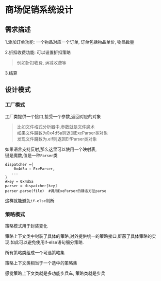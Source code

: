 # 商场促销系统设计
## 需求描述
1.添加订单功能: 一个物品对应一个订单, 订单包括物品单价, 物品数量

2.折扣收费功能: 可以设置折扣策略
> 例如折扣收费, 满减收费等

3.结算
## 设计模式
### 工厂模式
工厂类提供一个接口,接受一个参数,返回对应的对象
> 比如文件格式分析器中,参数就是文件魔术 \
如果文件魔数为0x4d5a则返回ExeParser类对象\
发现文件魔数为.elf则返回ElfParser类对象

如果语言支持反射,那么这里可以使用一个映射表, \
键是魔数,值是一种`Parser`类   
```
dispatcher ={
    0x4d5a : ExeParser,
   ...
}
#key = 0x4d5a
parser = dispatcher[key]
parser.parse(file)  #调用ExeParser的静态方法parse
```
这样就能避免`if-else`判断 


### 策略模式
策略模式用于封装变化

策略上下文类中封装了具体的策略,对外提供统一的策略接口,屏蔽了具体策略的实现.如此可以避免使用if-else语句细分策略.

所有策略类组成一个可选策略集

策略上下文类相当于一个选中的策略集

感觉策略上下文类就是多功能步兵车, 策略类就是步兵
